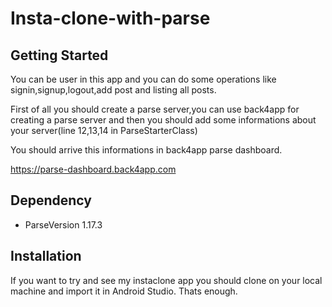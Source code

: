 # Insta-clone-with-parse
## Getting Started
You can be user in this app and you can do some operations like signin,signup,logout,add post and listing all posts.


First of all you should create a parse server,you can use back4app for creating a parse server 
and then you should add some informations about your server(line 12,13,14 in ParseStarterClass)

You should arrive this informations in back4app parse dashboard.

https://parse-dashboard.back4app.com

## Dependency
* ParseVersion 1.17.3

## Installation
If you want to try and see my instaclone app you should clone on your local machine and import it in Android Studio. Thats enough.  


